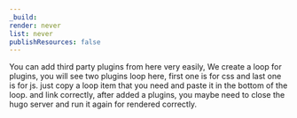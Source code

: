 ```yaml
---
_build:
render: never
list: never
publishResources: false
---
```


You can add third party plugins from here very easily, We create a loop for plugins, you will see two plugins loop here, first one is for css and last one is for js. just copy a loop item that you need and paste it in the bottom of the loop. and link correctly, after added a plugins, you maybe need to close the hugo server and run it again for rendered correctly.
